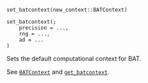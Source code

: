 ```
set_batcontext(new_context::BATContext)

set_batcontext(;
    precision = ...,
    rng = ...,
    ad = ...
)
```

Sets the default computational context for BAT.

See [`BATContext`](@ref) and [`get_batcontext`](@ref).
